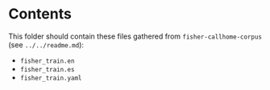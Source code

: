 # Contents
This folder should contain these files gathered from `fisher-callhome-corpus` (see `../../readme.md`):
- `fisher_train.en`
- `fisher_train.es`
- `fisher_train.yaml`